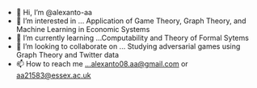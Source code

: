- 👋 Hi, I’m @alexanto-aa
- 👀 I’m interested in ... Application of Game Theory, Graph Theory, and Machine Learning in Economic Systems
- 🌱 I’m currently learning ...Computability and Theory of Formal Sytems
- 💞️ I’m looking to collaborate on ... Studying adversarial games using Graph Theory and Twitter data
- 📫 How to reach me ...alexanto08.aa@gmail.com or aa21583@essex.ac.uk

<!---
alexanto-aa/alexanto-aa is a ✨ special ✨ repository because its `README.md` (this file) appears on your GitHub profile.
You can click the Preview link to take a look at your changes.
--->
